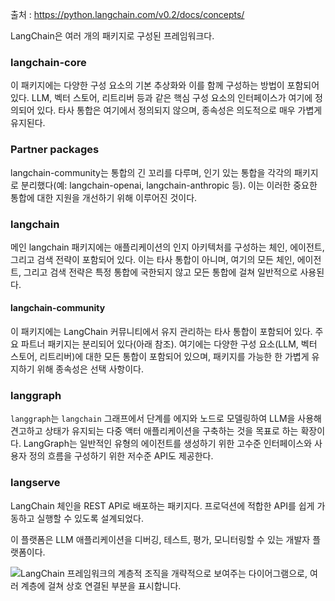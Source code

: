 출처  : https://python.langchain.com/v0.2/docs/concepts/

LangChain은 여러 개의 패키지로 구성된 프레임워크다.

### langchain-core

이 패키지에는 다양한 구성 요소의 기본 추상화와 이를 함께 구성하는 방법이 포함되어 있다. LLM, 벡터 스토어, 리트리버 등과 같은 핵심 구성 요소의 인터페이스가 여기에 정의되어 있다. 타사 통합은 여기에서 정의되지 않으며, 종속성은 의도적으로 매우 가볍게 유지된다.

### Partner packages

langchain-community는 통합의 긴 꼬리를 다루며, 인기 있는 통합을 각각의 패키지로 분리했다(예: langchain-openai, langchain-anthropic 등). 이는 이러한 중요한 통합에 대한 지원을 개선하기 위해 이루어진 것이다.

### langchain

메인 langchain 패키지에는 애플리케이션의 인지 아키텍처를 구성하는 체인, 에이전트, 그리고 검색 전략이 포함되어 있다. 이는 타사 통합이 아니며, 여기의 모든 체인, 에이전트, 그리고 검색 전략은 특정 통합에 국한되지 않고 모든 통합에 걸쳐 일반적으로 사용된다.

#### langchain-community

이 패키지에는 LangChain 커뮤니티에서 유지 관리하는 타사 통합이 포함되어 있다. 주요 파트너 패키지는 분리되어 있다(아래 참조). 여기에는 다양한 구성 요소(LLM, 벡터 스토어, 리트리버)에 대한 모든 통합이 포함되어 있으며, 패키지를 가능한 한 가볍게 유지하기 위해 종속성은 선택 사항이다.

### langgraph

`langgraph`는 `langchain` 그래프에서 단계를 에지와 노드로 모델링하여 LLM을 사용해 견고하고 상태가 유지되는 다중 액터 애플리케이션을 구축하는 것을 목표로 하는 확장이다. LangGraph는 일반적인 유형의 에이전트를 생성하기 위한 고수준 인터페이스와 사용자 정의 흐름을 구성하기 위한 저수준 API도 제공한다.

### langserve

LangChain 체인을 REST API로 배포하는 패키지다. 프로덕션에 적합한 API를 쉽게 가동하고 실행할 수 있도록 설계되었다.

이 플랫폼은 LLM 애플리케이션을 디버깅, 테스트, 평가, 모니터링할 수 있는 개발자 플랫폼이다.

![LangChain 프레임워크의 계층적 조직을 개략적으로 보여주는 다이어그램으로, 여러 계층에 걸쳐 상호 연결된 부분을 표시합니다.](https://python.langchain.com/v0.2/svg/langchain_stack_062024_dark.svg "LangChain 프레임워크 개요")